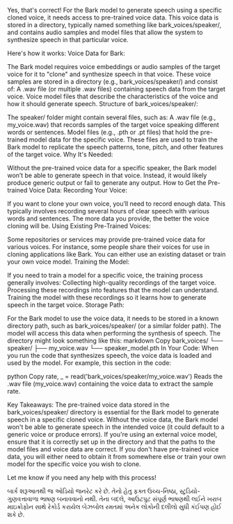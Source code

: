 Yes, that's correct! For the Bark model to generate speech using a specific cloned voice, it needs access to pre-trained voice data. This voice data is stored in a directory, typically named something like bark_voices/speaker/, and contains audio samples and model files that allow the system to synthesize speech in that particular voice.

Here's how it works:
Voice Data for Bark:

The Bark model requires voice embeddings or audio samples of the target voice for it to "clone" and synthesize speech in that voice.
These voice samples are stored in a directory (e.g., bark_voices/speaker/) and consist of:
A .wav file (or multiple .wav files) containing speech data from the target voice.
Voice model files that describe the characteristics of the voice and how it should generate speech.
Structure of bark_voices/speaker/:

The speaker/ folder might contain several files, such as:
A .wav file (e.g., my_voice.wav) that records samples of the target voice speaking different words or sentences.
Model files (e.g., .pth or .pt files) that hold the pre-trained model data for the specific voice. These files are used to train the Bark model to replicate the speech patterns, tone, pitch, and other features of the target voice.
Why It's Needed:

Without the pre-trained voice data for a specific speaker, the Bark model won’t be able to generate speech in that voice. Instead, it would likely produce generic output or fail to generate any output.
How to Get the Pre-trained Voice Data:
Recording Your Voice:

If you want to clone your own voice, you’ll need to record enough data. This typically involves recording several hours of clear speech with various words and sentences. The more data you provide, the better the voice cloning will be.
Using Existing Pre-Trained Voices:

Some repositories or services may provide pre-trained voice data for various voices. For instance, some people share their voices for use in cloning applications like Bark.
You can either use an existing dataset or train your own voice model.
Training the Model:

If you need to train a model for a specific voice, the training process generally involves:
Collecting high-quality recordings of the target voice.
Processing these recordings into features that the model can understand.
Training the model with these recordings so it learns how to generate speech in the target voice.
Storage Path:

For the Bark model to use the voice data, it needs to be stored in a known directory path, such as bark_voices/speaker/ (or a similar folder path). The model will access this data when performing the synthesis of speech.
The directory might look something like this:
markdown
Copy
bark_voices/
  └── speaker/
       ├── my_voice.wav
       └── speaker_model.pth
In Your Code:
When you run the code that synthesizes speech, the voice data is loaded and used by the model. For example, this section in the code:

python
Copy
rate, _ = read('bark_voices/speaker/my_voice.wav')
Reads the .wav file (my_voice.wav) containing the voice data to extract the sample rate.

Key Takeaways:
The pre-trained voice data stored in the bark_voices/speaker/ directory is essential for the Bark model to generate speech in a specific cloned voice.
Without the voice data, the Bark model won't be able to generate speech in the intended voice (it could default to a generic voice or produce errors).
If you're using an external voice model, ensure that it is correctly set up in the directory and that the paths to the model files and voice data are correct.
If you don't have pre-trained voice data, you will either need to obtain it from somewhere else or train your own model for the specific voice you wish to clone.

Let me know if you need any help with this process!




બાર્ક શરૂઆતથી જ ઓડિયો જનરેટ કરે છે. તેનો હેતુ ફક્ત ઉચ્ચ-નિષ્ઠા, સ્ટુડિયો-ગુણવત્તાવાળા ભાષણ બનાવવાનો નથી. તેના બદલે, આઉટપુટ સંપૂર્ણ ભાષણથી લઈને ખરાબ માઇક્રોફોન સાથે રેકોર્ડ કરાયેલ બેઝબોલ રમતમાં અનેક લોકોની દલીલો સુધી કંઈપણ હોઈ શકે છે.